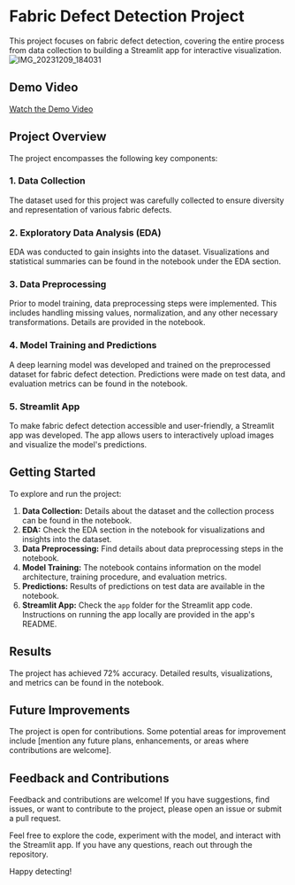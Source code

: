 
# Fabric Defect Detection Project

This project focuses on fabric defect detection, covering the entire process from data collection to building a Streamlit app for interactive visualization.
![IMG_20231209_184031](https://github.com/bhushanbkt/Fabric_Defect_Detection/assets/91175596/2b8f102e-f344-42b4-983c-15927e9b6e32)


## Demo Video

[Watch the Demo Video](https://www.loom.com/share/ad4b03dc19b340e98350da253fbb9ba1?sid=f5954726-5ede-4015-9d02-b35e135c4e89)

## Project Overview

The project encompasses the following key components:

### 1. Data Collection

The dataset used for this project was carefully collected to ensure diversity and representation of various fabric defects.

### 2. Exploratory Data Analysis (EDA)

EDA was conducted to gain insights into the dataset. Visualizations and statistical summaries can be found in the notebook under the EDA section.

### 3. Data Preprocessing

Prior to model training, data preprocessing steps were implemented. This includes handling missing values, normalization, and any other necessary transformations. Details are provided in the notebook.

### 4. Model Training and Predictions

A deep learning model was developed and trained on the preprocessed dataset for fabric defect detection. Predictions were made on test data, and evaluation metrics can be found in the notebook.

### 5. Streamlit App

To make fabric defect detection accessible and user-friendly, a Streamlit app was developed. The app allows users to interactively upload images and visualize the model's predictions.

## Getting Started

To explore and run the project:

1. **Data Collection:** Details about the dataset and the collection process can be found in the notebook.
2. **EDA:** Check the EDA section in the notebook for visualizations and insights into the dataset.
3. **Data Preprocessing:** Find details about data preprocessing steps in the notebook.
4. **Model Training:** The notebook contains information on the model architecture, training procedure, and evaluation metrics.
5. **Predictions:** Results of predictions on test data are available in the notebook.
6. **Streamlit App:** Check the `app` folder for the Streamlit app code. Instructions on running the app locally are provided in the app's README.

## Results

The project has achieved 72% accuracy. Detailed results, visualizations, and metrics can be found in the notebook.

## Future Improvements

The project is open for contributions. Some potential areas for improvement include [mention any future plans, enhancements, or areas where contributions are welcome].

## Feedback and Contributions

Feedback and contributions are welcome! If you have suggestions, find issues, or want to contribute to the project, please open an issue or submit a pull request.

Feel free to explore the code, experiment with the model, and interact with the Streamlit app. If you have any questions, reach out through the repository.

Happy detecting!

